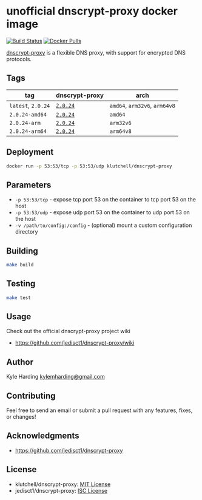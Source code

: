 # unofficial dnscrypt-proxy docker image

[![Build Status](https://travis-ci.com/klutchell/dnscrypt-proxy.svg?branch=master)](https://travis-ci.com/klutchell/dnscrypt-proxy)
[![Docker Pulls](https://img.shields.io/docker/pulls/klutchell/dnscrypt-proxy.svg?style=flat)](https://hub.docker.com/r/klutchell/dnscrypt-proxy/)

[dnscrypt-proxy](https://github.com/jedisct1/dnscrypt-proxy) is a flexible DNS proxy, with support for encrypted DNS protocols.

## Tags

|tag|dnscrypt-proxy|arch|
|---|---|---|
|`latest`, `2.0.24`|[`2.0.24`](https://github.com/jedisct1/dnscrypt-proxy/releases/tag/2.0.24)|`amd64`, `arm32v6`, `arm64v8`|
|`2.0.24-amd64`|[`2.0.24`](https://github.com/jedisct1/dnscrypt-proxy/releases/tag/2.0.24)|`amd64`|
|`2.0.24-arm`|[`2.0.24`](https://github.com/jedisct1/dnscrypt-proxy/releases/tag/2.0.24)|`arm32v6`|
|`2.0.24-arm64`|[`2.0.24`](https://github.com/jedisct1/dnscrypt-proxy/releases/tag/2.0.24)|`arm64v8`|

## Deployment

```bash
docker run -p 53:53/tcp -p 53:53/udp klutchell/dnscrypt-proxy
```

## Parameters

* `-p 53:53/tcp` - expose tcp port 53 on the container to tcp port 53 on the host
* `-p 53:53/udp` - expose udp port 53 on the container to udp port 53 on the host
* `-v /path/to/config:/config` - (optional) mount a custom configuration directory

## Building

```bash
make build
```

## Testing

```bash
make test
```

## Usage

Check out the official dnscrypt-proxy project wiki

* https://github.com/jedisct1/dnscrypt-proxy/wiki

## Author

Kyle Harding <kylemharding@gmail.com>

## Contributing

Feel free to send an email or submit a pull request with any features, fixes, or changes!

## Acknowledgments

* https://github.com/jedisct1/dnscrypt-proxy

## License

* klutchell/dnscrypt-proxy: [MIT License](./LICENSE)
* jedisct1/dnscrypt-proxy: [ISC License](https://github.com/jedisct1/dnscrypt-proxy/blob/master/LICENSE)
